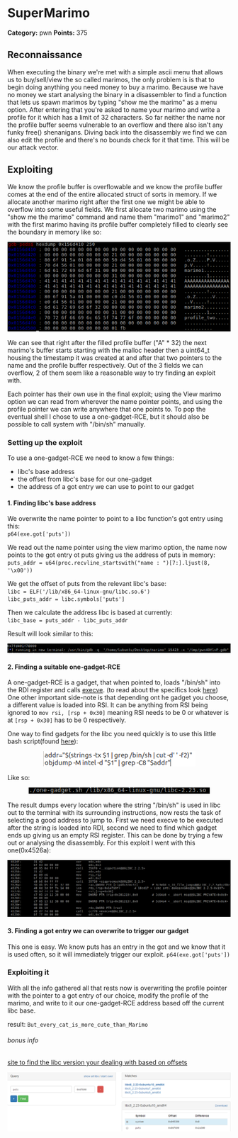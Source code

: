 # SuperMarimo

**Category:** pwn
**Points:** 375


## Reconnaissance

When executing the binary we're met with a simple ascii menu that allows us to buy/sell/view the so called marimos, the only problem is is that to begin doing anything you need money to buy a marimo. Because we have no money we start analysing the binary in a disassembler to find a function that lets us spawn marimos by typing "show me the marimo" as a menu option. After entering that you're asked to name your marimo and write a profile for it which has a limit of 32 characters. So far neither the name nor the profile buffer seems vulnerable to an overflow and there also isn't any funky free() shenanigans. Diving back into the disassembly we find we can also edit the profile and there's no bounds check for it that time. This will be our attack vector.


## Exploiting

We know the profile buffer is overflowable and we know the profile buffer comes at the end of the entire allocated struct of sorts in memory. If we allocate another marimo right after the first one we might be able to overflow into some useful fields. We first allocate two marimo using the "show me the marimo" command and name them "marimo1" and "marimo2" with the first marimo having its profile buffer completely filled to clearly see the boundary in memory like so:

<p align="center">
  <img src="images/memory_layout_overflow.png">
</p>

We can see that right after the filled profile buffer ("A" * 32) the next marimo's buffer starts starting with the malloc header then a uint64_t housing the timestamp it was created at and after that two pointers to the name and the profile buffer respectively. Out of the 3 fields we can overflow, 2 of them seem like a reasonable way to try finding an exploit with.

Each pointer has their own use in the final exploit; using the View marimo option we can read from wherever the name pointer points, and using the profile pointer we can write anywhere that one points to. To pop the eventual shell I chose to use a one-gadget-RCE, but it should also be possible to call system with "/bin/sh" manually.

### Setting up the exploit

To use a one-gadget-RCE we need to know a few things:
* libc's base address
* the offset from libc's base for our one-gadget 
* the address of a got entry we can use to point to our gadget


#### 1. Finding libc's base address

We overwrite the name pointer to point to a libc function's got entry using this:  
`p64(exe.got['puts'])`

We read out the name pointer using the view marimo option, the name now points to the got entry ot puts giving us the address of puts in memory:  
`puts_addr = u64(proc.recvline_startswith("name : ")[7:].ljust(8, '\x00'))`

We get the offset of puts from the relevant libc's base:  
`libc = ELF('/lib/x86_64-linux-gnu/libc.so.6')`  
`libc_puts_addr = libc.symbols['puts']`

Then we calculate the address libc is based at currently:  
`libc_base = puts_addr - libc_puts_addr`

Result will look similar to this:
<p align="center">
  <img src="images/libc_leak.png">
</p>

#### 2. Finding a suitable one-gadget-RCE

A one-gadget-RCE is a gadget, that when pointed to, loads "/bin/sh" into the RDI register and calls [execve](https://linux.die.net/man/2/execve). (to read about the specifics look [here](http://j00ru.vexillium.org/slides/2015/insomnihack.pdf))
One other important side-note is that depending ont he gadget you choose, a different value is loaded into RSI. It can be anything from RSI being ignored to `mov rsi, [rsp + 0x30]` meaning RSI needs to be 0 or whatever is at `[rsp + 0x30]` has to be 0 respectively.

One way to find gadgets for the libc you need quickly is to use this little bash script(found [here](https://github.com/inaz2/minipwn/blob/master/one-gadget-rce.sh)):
<p align="center">
  <img src="images/bash_script_one_gadget_rce.png">
</p>

Like so:
<p align="center">
  <img src="images/one_gadget_script.png">
</p>

The result dumps every location where the string "/bin/sh" is used in libc out to the terminal with its surrounding instructions, now rests the task of selecting a good address to jump to.
First we need execve to be executed after the string is loaded into RDI, second we need to find which gadget ends up giving us an empty RSI register. This can be done by trying a few out or analysing the disassembly.
For this exploit I went with this one(0x4526a):
<p align="center">
  <img src="images/one_gadget_rce_disas.png">
</p>

#### 3. Finding a got entry we can overwrite to trigger our gadget

This one is easy. We know puts has an entry in the got and we know that it is used often, so it will immediately trigger our exploit.
`p64(exe.got['puts'])`


### Exploiting it

With all the info gathered all that rests now is overwriting the profile pointer with the pointer to a got entry of our choice, modify the profile of the marimo, and write to it our one-gadget-RCE address based off the current libc base.

result: `But_every_cat_is_more_cute_than_Marimo`


###### bonus info
[site to find the libc version your dealing with based on offsets](https://libc.blukat.me/)

<p align="center">
  <img src="images/find_libc_version.png">
</p>